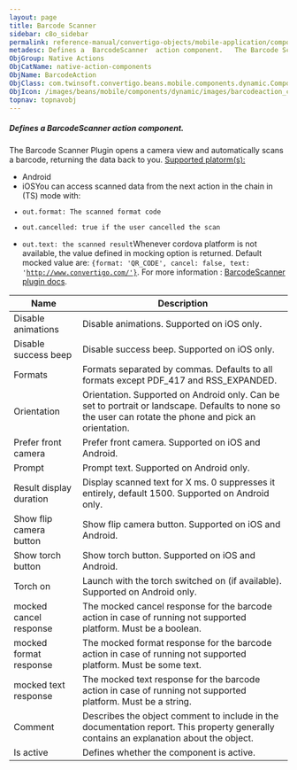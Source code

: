 ```yaml
---
layout: page
title: Barcode Scanner
sidebar: c8o_sidebar
permalink: reference-manual/convertigo-objects/mobile-application/components/native-action-components/barcode-scanner/
metadesc: Defines a  BarcodeScanner  action component.   The Barcode Scanner Plugin opens a camera view and automatically scans a barcode, returning the data ba
ObjGroup: Native Actions
ObjCatName: native-action-components
ObjName: BarcodeAction
ObjClass: com.twinsoft.convertigo.beans.mobile.components.dynamic.ComponentManager$1
ObjIcon: /images/beans/mobile/components/dynamic/images/barcodeaction_color_32x32.png
topnav: topnavobj
---
```

##### Defines a <i>BarcodeScanner</i> action component. 
 The Barcode Scanner Plugin opens a camera view and automatically scans a barcode, returning the data back to you.
<u>Supported platorm(s):</u> 
 - Android
 - iOSYou can access scanned data from the next action in the chain in (TS) mode with:<code>
 - out.format: The scanned format code
 - out.cancelled: true if the user cancelled the scan
 - out.text: the scanned result</code>Whenever cordova platform is not available, the value defined in mocking option is returned.
 Default mocked value are: <code>{format: 'QR_CODE', cancel: false, text: 'http://www.convertigo.com/'}</code>.
For more information : <a href='https://github.com/phonegap/phonegap-plugin-barcodescanner' target='_blank'>BarcodeScanner plugin docs</a>.

Name | Description 
--- | ---
Disable animations | Disable animations. Supported on iOS only.
Disable success beep | Disable success beep. Supported on iOS only.
Formats | Formats separated by commas. Defaults to all formats except PDF_417 and RSS_EXPANDED.
Orientation | Orientation. Supported on Android only. Can be set to portrait or landscape. Defaults to none so the user can rotate the phone and pick an orientation.
Prefer front camera | Prefer front camera. Supported on iOS and Android.
Prompt | Prompt text. Supported on Android only.
Result display duration | Display scanned text for X ms. 0 suppresses it entirely, default 1500. Supported on Android only.
Show flip camera button | Show flip camera button. Supported on iOS and Android.
Show torch button | Show torch  button. Supported on iOS and Android.
Torch on | Launch with the torch switched on (if available). Supported on Android only.
mocked cancel response | The mocked cancel response for the barcode action in case of running not supported platform. Must be a boolean.
mocked format response | The mocked format response for the barcode action in case of running not supported platform. Must be some text.
mocked text response | The mocked text response for the barcode action in case of running not supported platform. Must be a string.
Comment | Describes the object comment to include in the documentation report.  This property generally contains an explanation about the object. 
Is active | Defines whether the component is active. 

